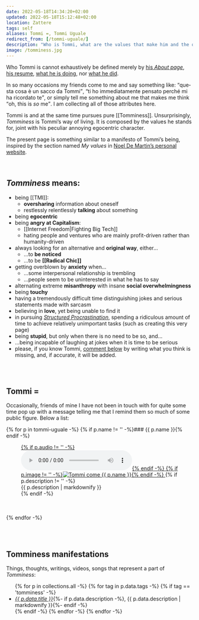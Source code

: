```yaml
---
date: 2022-05-18T14:34:20+02:00
updated: 2022-05-18T15:12:48+02:00
location: Zattere
tags: self
aliases: Tommi =, Tommi Uguale
redirect_from: [/tommi-uguale/]
description: "Who is Tommi, what are the values that make him and the ones he stands for"
image: /tomminess.jpg
---
```

Who Tommi is cannot exhaustively be defined merely by [his <cite>About page</cite>](/about 'About Tommi'), [his resume](https://cv.tommi.space 'Tommi’s CV'), [what he is doing](/now 'Now - tommi.space'), nor <a href='/tutto' title='“Tutto”, all the stuff Tommi does' hreflang='it'>what he did</a>.

In so many occasions my friends come to me and say something like: <q lang='it'>questa cosa è un sacco da Tommi</q>, <q lang='it'>ti ho immediatamente pensato perché mi ha ricordato te</q>, or simply tell me something about me that makes me think <q>oh, this is *so* me</q>. I am collecting all of those attributes here.

Tommi is and at the same time pursues pure [[Tomminess]].
Unsurprisingly, <cite>Tomminess</cite> is Tommi’s way of living. It is composed by the values he stands for, joint with his peculiar annoying egocentric character.

<div class='box'>
	The present page is something similar to a manifesto of Tommi’s being, inspired by the section named <cite>My values</cite> in <a href='https://noeldemartin.com' title='Noel De Martin’s personal website'>Noel De Martin’s personal website</a>.
</div>

<br>
<br>

## <cite>Tomminess</cite> means:

- being [[TMI]]:
	- **oversharing** information about oneself
	- restlessly relentlessly **talking** about something
- being **egocentric**
- being **angry at Capitalism**:
	- [[Internet Freedom|Fighting Big Tech]]
	- hating people and ventures who are mainly profit-driven rather than humanity-driven
- always looking for an alternative and **original way**, either…
	- …to **be noticed**
	- …to be **[[Radical Chic]]**
- getting overblown by **anxiety** when…
	- …some interpersonal relationship is trembling
	- …people seem to be uninterested in what he has to say
- alternating extreme **misanthropy** with insane **social overwhelmingness**
- being **touchy**
- having a tremendously difficult time distinguishing jokes and serious statements made with sarcasm
- believing in **love**, yet being unable to find it
- in pursuing <cite><a href='/procrastinazione' title='L’Arte del Procrastinare'>Structured Procrastination</a></cite>, spending a ridiculous amount of time to achieve relatively unimportant tasks (such as creating this very page)
- being **stupid**, but only when there is no need to be so, and…
- …being incapable of laughing at jokes when it is time to be serious
- please, if you know Tommi, <u>comment below</u> by writing what you think is missing, and, if accurate, it will be added.

<br>
<br>

## Tommi =

Occasionally, friends of mine I have not been in touch with for quite some time pop up with a message telling me that I remind them so much of some public figure. Below a list:

{% for p in tommi-uguale -%}
	{% if p.name != '' -%}### {{ p.name }}{% endif -%}
	<figure>
		<a href='{{ p.url }}'>
			{% if p.audio != '' -%}<audio controls src='{{ p.audio }}'></audio>{% endif -%}
			{% if p.image != '' -%}<picture><img src='{{ p.image }}' title='Tommi come {{ p.name }}'></picture>{% endif -%}
		</a>
		{% if p.description != '' -%}<figcaption>{{ p.description | markdownify }}</figcaption>{% endif -%}
	</figure>
	<br>
	<br>
{% endfor -%}

<br>
<br>

## Tomminess manifestations

Things, thoughts, writings, videos, songs that represent a part of <cite>Tomminess</cite>:

<ul class='two'>
	{% for p in collections.all -%}
		{% for tag in p.data.tags -%}
			{% if tag == 'tomminess' -%}
				<li lang='{{ p.data.lang }}'><cite><a href='{{ p.url }}' hreflang='{{ p.data.lang }}' title='{{ p.data.title }}'>{{ p.data.title }}</a></cite>{%- if p.data.description -%}, {{ p.data.description | markdownify }}{%- endif -%}</li>
			{% endif -%}
		{% endfor -%}
	{% endfor -%}
</ul>